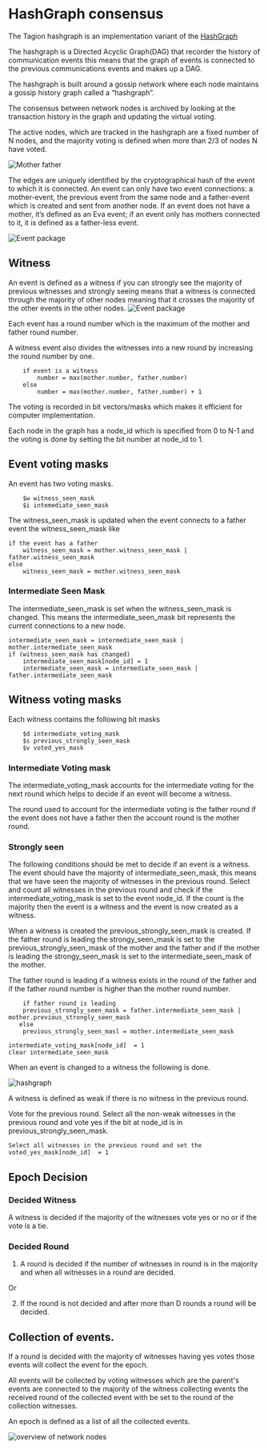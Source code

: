 # HashGraph consensus

The Tagion hashgraph is an implementation variant of the [HashGraph](https://www.swirlds.com/downloads/SWIRLDS-TR-2016-01.pdf)


The hashgraph is a Directed Acyclic Graph(DAG) that recorder the history of communication events this means that the graph of events is connected to the previous communications events and makes up a DAG.

The hashgraph is built around a gossip network where each node maintains a gossip history graph called a “hashgraph”.

The consensus between network nodes is archived by looking at the transaction history in the graph and updating the virtual voting.

The active nodes, which are tracked in the hashgraph are a fixed number of N nodes, and the majority voting is defined when more than 2/3 of nodes N have voted.

![Mother father](/figs/mother_father.svg)

The edges are uniquely identified by the cryptographical hash of the event to which it is connected. An event can only have two event connections: a mother-event, the previous event from the same node and a father-event which is created and sent from another node.
If an event does not have a mother, it’s defined as an Eva event; if an event only has mothers connected to it, it is defined as a father-less event.

![Event package](/figs/event_package.excalidraw.svg)


## Witness
An event is defined as a witness if you can strongly see the majority of previous witnesses and strongly seeing means that a witness is connected through the majority of other nodes meaning that it crosses the majority of the other events in the other nodes.
![Event package](/figs/strongly_seen.excalidraw.svg)

Each event has a round number which is the maximum of the mother and father round number.

A witness event also divides the witnesses into a new round by increasing the round number by one.
```
    if event is a witness
        number = max(mother.number, father.number)
    else 
        number = max(mother.number, father.number) + 1
```

The voting is recorded in bit vectors/masks which makes it efficient for computer implementation.

Each node in the graph has a node_id which is specified from 0 to N-1 and the voting is done by setting the bit number at node_id to 1. 

## Event voting masks
An event has two voting masks.
```
    $w witness_seen_mask
    $i intemediate_seen_mask
```

The witness_seen_mask is updated when the event connects to a father event the witness_seen_mask like
```
if the event has a father
    witness_seen_mask = mother.witness_seen_mask | father.witness_seen_mask
else
    witness_seen_mask = mother.witness_seen_mask
```

### Intermediate Seen Mask
The intermediate_seen_mask is set when the witness_seen_mask is changed.
This means the intermediate_seen_mask bit represents the current connections to a new node. 
```
intermediate_seen_mask = intermediate_seen_mask | mother.intermediate_seen_mask
if (witness_seen_mask has changed) 
    intermediate_seen_mask[node_id] = 1
    intermediate_seen_mask = intermediate_seen_mask | father.intermediate_seen_mask

```

## Witness voting masks
Each witness contains the following bit masks
```
    $d intermediate_voting_mask
    $s previous_strongly_seen_mask
    $v voted_yes_mask
```

### Intermediate Voting mask
The intermediate_voting_mask accounts for the intermediate voting for the next round which helps to decide if an event will become a witness.

The round used to account for the intermediate voting is the father round if the event does not have a father then the account round is the mother round.
### Strongly seen


The following conditions should be met to decide if an event is a witness.
The event should have the majority of intermediate_seen_mask,
this means that we have seen the majority of witnesses in the previous round.
Select and count all witnesses in the previous round and check if the intermediate_voting_mask is set to the event node_id.
If the count is the majority then the event is a witness and the event is now created as a witness.

When a witness is created the previous_strongly_seen_mask is created.
If the father round is leading the strongy_seen_mask is set to the previous_strongly_seen_mask of the mother and the father and if the mother is leading the strongy_seen_mask is set to the intermediate_seen_mask of the mother.

The father round is leading if a witness exists in the round of the father and if the father round number is higher than the mother round number.
```
    if father round is leading
	previous_strongly_seen_mask = father.intermediate_seen_mask | mother.previous_strongly_seen_mask
   else 
	previous_strongly_seen_masl = mother.intermediate_seen_mask

intermediate_voting_mask[node_id]  = 1
clear intermediate_seen_mask
```

When an event is changed to a witness the following is done.

![hashgraph](/figs/hashgraph.svg)

A witness is defined as weak if there is no witness in the previous round.
 
Vote for the previous round.
Select all the non-weak witnesses in the previous round and vote yes if the bit at node_id is in  previous_strongly_seen_mask.
```
Select all witnesses in the previous round and set the voted_yes_mask[node_id]  = 1
```

## Epoch Decision

### Decided Witness
A witness is decided if the majority of the witnesses vote yes or no or if the vote is a tie.

### Decided Round 

1. A round is decided if the number of witnesses in round is in the majority and
when all witnesses in a round are decided.

Or

2. If the round is not decided and after more than D rounds a round will be decided.
 
## Collection of events.
If a round is decided with the majority of witnesses having yes votes those events will collect the event for the epoch.

All events will be collected by voting witnesses which are the parent's events are connected to the majority of the witness collecting events the received round of the collected event with be set to the round of the collection witnesses.

An epoch is defined as a list of all the collected events.

![overview of network nodes](/figs/hashgraph_event_sample.svg)


